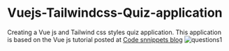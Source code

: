 # Vuejs-Tailwindcss-Quiz-application
Creating a Vue js and Tailwind css styles quiz application. This application is based on the Vue js tutorial posted at <a href="www.codesnnippets.com">Code snnippets blog</a>
![questions1](https://user-images.githubusercontent.com/71964085/123241146-306b4a80-d4e1-11eb-95f4-88e7148b03e3.PNG)

